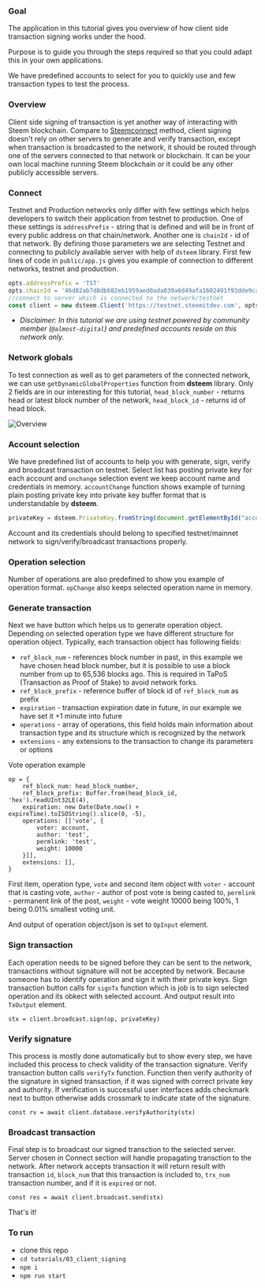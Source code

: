 ### Goal

The application in this tutorial gives you overview of how client side transaction signing works under the hood.

Purpose is to guide you through the steps required so that you could adapt this in your own applications.

We have predefined accounts to select for you to quickly use and few transaction types to test the process.

### Overview

Client side signing of transaction is yet another way of interacting with Steem blockchain. Compare to [Steemconnect](https://github.com/steemit/devportal-tutorials-js/tree/master/tutorials/02_steemconnect) method, client signing doesn't rely on other servers to generate and verify transaction, except when transaction is broadcasted to the network, it should be routed through one of the servers connected to that network or blockchain. It can be your own local machine running Steem blockchain or it could be any other publicly accessible servers.

### Connect

Testnet and Production networks only differ with few settings which helps developers to switch their application from testnet to production. One of these settings is `addressPrefix` - string that is defined and will be in front of every public address on that chain/network. Another one is `chainId` - id of that network. By defining those parameters we are selecting Testnet and connecting to publicly available server with help of `dsteem` library. First few lines of code in `public/app.js` gives you example of connection to different networks, testnet and production.

```javascript
opts.addressPrefix = 'TST'
opts.chainId = '46d82ab7d8db682eb1959aed0ada039a6d49afa1602491f93dde9cac3e8e6c32'
//connect to server which is connected to the network/testnet
const client = new dsteem.Client('https://testnet.steemitdev.com', opts)

```

* *Disclaimer: In this tutorial we are using testnet powered by community member (`@almost-digital`) and predefined accounts reside on this network only.*

### Network globals

To test connection as well as to get parameters of the connected network, we can use `getDynamicGlobalProperties` function from **dsteem** library. Only 2 fields are in our interesting for this tutorial, `head_block_number` - returns head or latest block number of the network, `head_block_id` - returns id of head block.

![Overview](https://steemitimages.com/DQmXzwhPB7TVKYWsxGoUg6u9mtWTizty5ij8CyKxjuTUHS6/2018-03-29_16-40-02.png)

### Account selection

We have predefined list of accounts to help you with generate, sign, verify and broadcast transaction on testnet. Select list has posting private key for each account and `onchange` selection event we keep account name and credentials in memory. `accountChange` function shows example of turning plain posting private key into private key buffer format that is understandable by **dsteem**. 

```javascript
privateKey = dsteem.PrivateKey.fromString(document.getElementById("account").value)
```

Account and its credentials should belong to specified testnet/mainnet network to sign/verify/broadcast transactions properly.

### Operation selection

Number of operations are also predefined to show you example of operation format. `opChange` also keeps selected operation name in memory.

### Generate transaction

Next we have button which helps us to generate operation object. Depending on selected operation type we have different structure for operation object. Typically, each transaction object has following fields: 
* `ref_block_num` - references block number in past, in this example we have chosen head block number, but it is possible to use a block number from up to 65,536 blocks ago.  This is required in TaPoS (Transaction as Proof of Stake) to avoid network forks.
* `ref_block_prefix` - reference buffer of block id of `ref_block_num` as prefix
* `expiration` - transaction expiration date in future, in our example we have set it +1 minute into future
* `operations` - array of operations, this field holds main information about transaction type and its structure which is recognized by the network
* `extensions` - any extensions to the transaction to change its parameters or options

Vote operation example
```
op = {
    ref_block_num: head_block_number,
    ref_block_prefix: Buffer.from(head_block_id, 'hex').readUInt32LE(4),
    expiration: new Date(Date.now() + expireTime).toISOString().slice(0, -5),
    operations: [['vote', {
        voter: account,
        author: 'test',
        permlink: 'test',
        weight: 10000
    }]],
    extensions: [],
}
```

First item, operation type, `vote` and second item object with `voter` - account that is casting vote, `author` - author of post vote is being casted to, `permlink` - permanent link of the post, `weight` - vote weight 10000 being 100%, 1 being 0.01% smallest voting unit.

And output of operation object/json is set to `OpInput` element.

### Sign transaction

Each operation needs to be signed before they can be sent to the network, transactions without signature will not be accepted by network. Because someone has to identify operation and sign it with their private keys. Sign transaction button calls for `signTx` function which is job is to sign selected operation and its obkect with selected account. And output result into `TxOutput` element.

```stx = client.broadcast.sign(op, privateKey)```

### Verify signature

This process is mostly done automatically but to show every step, we have included this process to check validity of the transaction signature. Verify transaction button calls `verifyTx` function. Function then verify authority of the signature in signed transaction, if it was signed with correct private key and authority. If verification is successful user interfaces adds checkmark next to button otherwise adds crossmark to indicate state of the signature.

```const rv = await client.database.verifyAuthority(stx)```

### Broadcast transaction

Final step is to broadcast our signed transction to the selected server. Server chosen in Connect section will handle propagating transction to the network. After network accepts transaction it will return result with transaction `id`, `block_num` that this transaction is included to, `trx_num` transaction number, and if it is `expired` or not. 

```const res = await client.broadcast.send(stx)```

That's it!

### To run

* clone this repo
* `cd tutorials/03_client_signing`
* `npm i`
* `npm run start`